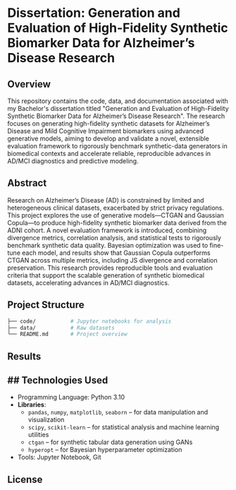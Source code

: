 # Dissertation: Generation and Evaluation of High-Fidelity Synthetic Biomarker Data for Alzheimer’s Disease Research

## Overview

This repository contains the code, data, and documentation associated with my Bachelor's dissertation titled "Generation and Evaluation of High-Fidelity Synthetic Biomarker Data for Alzheimer’s Disease Research". 
The research focuses on generating high-fidelity synthetic datasets for Alzheimer’s Disease and Mild Cognitive Impairment biomarkers using advanced generative models, aiming to develop and validate a novel, extensible evaluation framework to rigorously benchmark synthetic-data generators in biomedical contexts and accelerate reliable, reproducible advances in AD/MCI diagnostics and predictive modeling.


## Abstract

Research on Alzheimer’s Disease (AD) is constrained by limited and heterogeneous clinical datasets, exacerbated by strict privacy regulations. This project explores the use of generative models—CTGAN and Gaussian Copula—to produce high-fidelity synthetic biomarker data derived from the ADNI cohort. A novel evaluation framework is introduced, combining divergence metrics, correlation analysis, and statistical tests to rigorously benchmark synthetic data quality. Bayesian optimization was used to fine-tune each model, and results show that Gaussian Copula outperforms CTGAN across multiple metrics, including JS divergence and correlation preservation. This research provides reproducible tools and evaluation criteria that support the scalable generation of synthetic biomedical datasets, accelerating advances in AD/MCI diagnostics.


## Project Structure

```bash
├── code/           # Jupyter notebooks for analysis
├── data/           # Raw datasets
└── README.md       # Project overview
```


## Results


## ## Technologies Used

- Programming Language: Python 3.10
- **Libraries**:
  - `pandas`, `numpy`, `matplotlib`, `seaborn` – for data manipulation and visualization
  - `scipy`, `scikit-learn` – for statistical analysis and machine learning utilities
  - `ctgan` – for synthetic tabular data generation using GANs
  - `hyperopt` – for Bayesian hyperparameter optimization
- Tools: Jupyter Notebook, Git


## License
